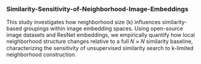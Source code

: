 ### Similarity-Sensitivity-of-Neighborhood-Image-Embeddings

This study investigates how neighborhood size (k) influences similarity-based groupings within image embedding spaces. Using open-source image datasets and ResNet embeddings, we empirically quantify how local neighborhood structure changes relative to a full 𝑁 × 𝑁 similarity baseline, characterizing the sensitivity of unsupervised similarity search to k-limited neighborhood construction.

